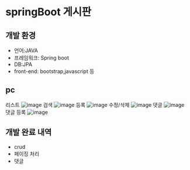 # springBoot 게시판
## 개발 환경 
* 언어:JAVA
* 프레임워크: Spring boot
* DB:JPA
* front-end: bootstrap,javascript 등


## pc
리스트
 ![image](https://user-images.githubusercontent.com/74157075/135454160-3579dc61-5117-4c1b-b6d7-7564f448dee3.png)
 검색
 ![image](https://user-images.githubusercontent.com/74157075/135454417-246e77dd-eebd-427a-bdd5-030cb27b069c.png)
 등록
![image](https://user-images.githubusercontent.com/74157075/135454491-caf5e292-de90-4690-a679-b3c67cb7eb17.png)
수정/삭제
![image](https://user-images.githubusercontent.com/74157075/135454636-3085d868-63b1-47a6-8212-1165dc849032.png)
댓글
![image](https://user-images.githubusercontent.com/74157075/135454713-5fdddfa8-36d1-4d97-a150-ae383d976a5a.png)
댓글 등록
![image](https://user-images.githubusercontent.com/74157075/135454793-b7c003f2-df38-4a24-9095-dc9513e3ef30.png)

## 개발 완료 내역
* crud 
* 페이징 처리 
* 댓글

